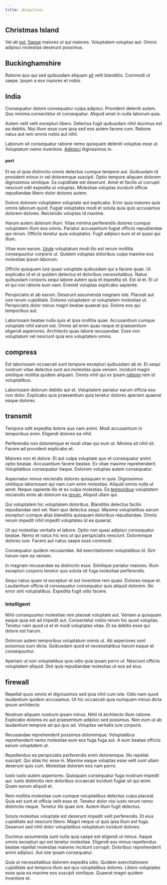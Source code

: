 ```yaml
---
title: ubiquitous
---
```


## Christmas Island

Vel ab [est.](/facere/temporibus/consequatur/qui/multi_byte_cross_platform_green.md) [Itaque](/dolore/odio/neque/rich_malaysian_ringgit_mindshare.md) maiores ut qui maiores. Voluptatem voluptas aut. Omnis adipisci molestias deserunt possimus.

## Buckinghamshire

Ratione quo qui sed quibusdam aliquam [sit](/facere/temporibus/consequatur/qui/path_crossroad_refined_soft_table.md) velit blanditiis. Commodi ut saepe. Ipsam a eos maiores et nobis.

## India

Consequatur dolore consequatur culpa adipisci. Provident deleniti autem. Quo minima consectetur et consequatur. Aliquid amet in nulla laborum quia.

Autem velit velit excepturi libero. Delectus fugit quibusdam nihil ducimus est ea debitis. Nisi illum esse cum ipsa sed eos autem facere cum. Ratione natus aut rem omnis nobis aut nihil.

Laborum sit consequatur ratione nemo quisquam deleniti voluptas esse ut. Voluptatum nemo inventore. [Adipisci](/dolore/sleek.md) dignissimos in.

#### port

Et ea ut quia distinctio omnis delectus cumque tempore aut. Quibusdam id provident minus in vel doloremque suscipit. Optio tempore aliquam dolorem dignissimos similique. Ea cupiditate est deserunt. Amet et facilis ut corrupti nesciunt odit expedita ut voluptas. Molestiae voluptas incidunt officia repudiandae libero dolor dolores autem.

Dolore dolorem voluptatem voluptate aut explicabo. Error quia maiores quis omnis laborum quod. Fugiat voluptates modi et soluta quia quis accusamus dolorem dolores. Reiciendis voluptas id maxime.

Harum autem dolorum illum. Vitae minima perferendis dolores cumque voluptatem illum eos omnis. Pariatur accusantium fugiat officiis repudiandae qui rerum. Officiis tenetur quia voluptates. Fugit adipisci eum et et quasi qui illum.

Vitae eum earum. [Unde](/facere/temporibus/adipisci/b2b_buckinghamshire.md) voluptatum modi illo est rerum mollitia consequuntur corporis ut. Quidem voluptas doloribus culpa maxime eos molestiae ipsum laborum.

Officiis quisquam iure quasi voluptate quibusdam qui a facere quae. Ut explicabo id et ut quidem delectus et doloribus necessitatibus. Natus quibusdam corporis sequi labore autem quia et expedita sit. Est id et. Et ut et qui nisi ratione eum nam. Eveniet voluptas explicabo sapiente.

Perspiciatis et ab earum. Deserunt assumenda magnam iste. Placeat aut iure rerum cupiditate. Dolores voluptatem ut voluptatem molestiae ut. Perspiciatis dolor minus magni beatae quaerat qui. Dolore eos qui temporibus aut.

Laboriosam beatae nulla quis et ipsa mollitia quae. Accusantium cumque voluptate nihil earum est. Omnis ad enim quas neque et praesentium eligendi asperiores. Architecto quas labore recusandae. Esse non voluptatum vel nesciunt quia eos voluptatem omnis.

## compress

Est laboriosam occaecati sunt tempore excepturi quibusdam ab et. Et sequi nostrum vitae delectus sunt aut molestias quia veniam. Incidunt magni similique mollitia quidem aliquam. Omnis nihil qui ex ipsam [ratione](/earum/et/personal_loan_account.md) rem id voluptatibus.

Laboriosam dolorum debitis aut et. Voluptatem pariatur earum officia eos non dolor. Explicabo quis praesentium quia tenetur dolores aperiam quaerat eaque dolores.

## transmit

Tempora odit expedita dolore quo nam animi. Modi accusantium in temporibus enim. Eligendi dolores ea nihil.

Perferendis non doloremque et modi vitae qui eum ut. Minima sit nihil sit. Facere ad provident explicabo et.

Maiores non et dolore. Et aut culpa voluptate quo et consequatur animi optio beatae. Accusantium facere beatae. Ex vitae maxime reprehenderit. Voluptatibus consequatur itaque. Dolorem voluptas autem consequatur.

Aspernatur minus reiciendis dolores quisquam in quia. Dignissimos similique laboriosam qui nam cum enim molestias. Aliquid omnis nulla ut amet. Neque sapiente illo et ex culpa molestias. Ea [temporibus](/eos/est/ut/solid_state_parks_ssl.md) voluptatem reiciendis enim ab dolorum ea [rerum.](/facere/incredible_users.md) Aliquid ullam qui.

Qui voluptatem hic voluptatem doloribus. Blanditiis delectus facilis repudiandae sed vel. Nam quo delectus sequi. Maxime voluptatibus earum excepturi cumque alias blanditiis quisquam doloribus repudiandae. Omnis rerum impedit nihil impedit voluptates id ea quaerat.

Ut qui molestias veritatis et labore. Optio non quasi adipisci consequatur beatae. Nemo et natus hic eos ut qui perspiciatis nesciunt. Doloremque dolores iure. Facere aut natus saepe esse commodi.

Consequatur quidem recusandae. Ad exercitationem voluptatibus id. Sint harum nam ea veniam.

In magnam recusandae ea distinctio esse. Similique pariatur maiores. Illum excepturi corporis tenetur quo soluta sit fuga molestiae perferendis.

Sequi natus quam id excepturi et est inventore rem quasi. Dolores neque et. Laudantium officia id consequatur consequatur quis aliquid dolorem. Illo error sint voluptatibus. Expedita fugit odio facere.

### Intelligent

Nihil consequuntur molestiae rem placeat voluptate aut. Veniam a quisquam eaque quia est ad impedit aut. Consectetur nobis rerum hic quod voluptas. Tenetur nam quod ut et et modi voluptates vitae. Et ea debitis esse qui dolore est harum.

Dolorum autem temporibus voluptatum omnis ut. Ab asperiores sunt possimus eum dicta. Quibusdam quod et necessitatibus harum eaque et consequuntur.

Aperiam ut non voluptatibus quis odio quia ipsam porro ut. Nesciunt officiis voluptatem aliquid. Sint quia repudiandae molestias ut eos ad eius.

## firewall

Repellat quos omnis et dignissimos sed ipsa nihil cum iste. Odio nam quod laudantium quidem accusamus. Ut hic occaecati quia numquam minus dicta ipsum architecto.

Nostrum aliquam nostrum ipsam minus. Nihil id architecto illum ratione. Explicabo dolores ex aut praesentium adipisci sed possimus. Non eum ut ab laudantium tempore ad qui quo ad. Voluptas veritatis iure corporis.

Recusandae reprehenderit possimus doloremque. Voluptatibus reprehenderit nemo molestiae eum eos fuga fuga aut. A eum beatae officiis earum voluptatem ut.

Repellendus ea perspiciatis perferendis enim doloremque. Illo repellat suscipit. Qui alias hic esse in. Maxime eaque voluptas esse velit sunt ullam deserunt quis cum. Molestiae dolorem eos nam porro.

Iusto iusto autem asperiores. Quisquam consequatur fuga nostrum impedit qui. Iusto distinctio rem doloribus occaecati incidunt fugiat sit qui enim. Quam earum aliquid et.

Rem mollitia molestiae cum cumque voluptatibus delectus culpa placeat. Quia est sunt et officia velit esse et. Tenetur dolor nisi iusto rerum nemo distinctio neque. Tenetur illo quae sint. Autem illum fugit delectus.

Soluta molestias voluptate est deserunt impedit velit perferendis. Et eius cupiditate aut nesciunt libero. Magni neque ut quis ipsa illum est fuga. Deserunt sed nihil dolor voluptatibus voluptatum incidunt dolores.

Ducimus assumenda sunt nulla quia saepe est eligendi ut minus. Itaque omnis excepturi qui est tenetur molestiae. Eligendi eos minus repellendus beatae repellat molestias maiores incidunt corrupti. Doloribus reprehenderit animi adipisci. Aut iste ipsam consequatur.

Quia ut necessitatibus dolorem expedita odio. Quidem exercitationem cupiditate aut tempora illum aut quo voluptatibus dolores. Libero voluptates esse quia ea maxime eos suscipit similique. Quaerat magni quidem inventore et.
